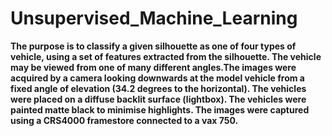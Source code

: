 # Unsupervised_Machine_Learning

<b>The purpose is to classify a given silhouette as one of four types of vehicle, using a set of features extracted from the silhouette. The vehicle may be viewed from one of many different angles.The images were acquired by a camera looking downwards at the model vehicle from a fixed angle of elevation (34.2 degrees to the horizontal). The vehicles were placed on a diffuse backlit surface (lightbox). The vehicles were painted matte black to minimise highlights. The images were captured using a CRS4000 framestore connected to a vax 750. </b>
